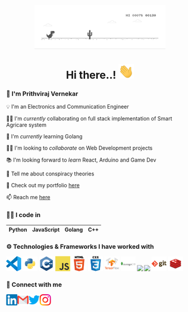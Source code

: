 <div id="intro">
    
<img src="assets/dino.gif" style="display: block;margin-left: auto; margin-right: auto;" width="70%" alt="Dino game gif">

<h1 align="center">Hi there..! <img height="40" src="assets/hi.gif"></h1>

</div>

<div id="about">

<h3>🚀 I'm Prithviraj Vernekar</h3>

💡 I'm an Electronics and Communication Engineer

👨‍💻 I'm _currently_ collaborating on full stack implementation of Smart Agricare system

🌱 I'm _currently_ learning Golang

👨‍🔧 I'm looking to _collaborate_ on Web Development projects

📚 I'm looking forward to _learn_ React, Arduino and Game Dev

👻 Tell me about conspiracy theories

<!-- 💬 Ask me about  -->

<!-- ⚡️ Fun fact ... We live in a generation where we don't judge a book by it's cover anymore, we judge a video by it's thumbnail -->

📃 Check out my portfolio [here](https://prtvi.github.io/portfolio/)

📫 Reach me [here](#connect)

</div>

<div id="codein">
    
<h3>👨‍💻 I code in</h3>

| Python | JavaScript | Golang | C++ |
| :----: | :--------: | :----: | :-: |

</div>

<!-- <div id="projects">

<h3>⚒ Some of my interesting projects</h3>

[![prtvi](https://github-readme-stats.vercel.app/api/pin/?username=prtvi&repo=sorting-visualizer)](https://github.com/prtvi/sorting-visualizer)

[![prtvi](https://github-readme-stats.vercel.app/api/pin/?username=prtvi&repo=mso)](https://github.com/prtvi/mso)

</div> -->

<div id="tech">
    
<h3>⚙ Technologies & Frameworks I have worked with</h3>

<code><img height="40" src="https://raw.githubusercontent.com/github/explore/80688e429a7d4ef2fca1e82350fe8e3517d3494d/topics/visual-studio-code/visual-studio-code.png"></code>
<code><img height="40" src="https://raw.githubusercontent.com/github/explore/80688e429a7d4ef2fca1e82350fe8e3517d3494d/topics/python/python.png"></code>
<code><img height="40" src="https://raw.githubusercontent.com/github/explore/80688e429a7d4ef2fca1e82350fe8e3517d3494d/topics/cpp/cpp.png"></code>
<code><img height="40" src="https://raw.githubusercontent.com/github/explore/80688e429a7d4ef2fca1e82350fe8e3517d3494d/topics/javascript/javascript.png"></code>
<code><img height="40" src="https://raw.githubusercontent.com/github/explore/80688e429a7d4ef2fca1e82350fe8e3517d3494d/topics/html/html.png"></code>
<code><img height="40" src="https://raw.githubusercontent.com/github/explore/5c058a388828bb5fde0bcafd4bc867b5bb3f26f3/topics/css/css.png"></code>
<code><img height="40" src="https://raw.githubusercontent.com/github/explore/5c058a388828bb5fde0bcafd4bc867b5bb3f26f3/topics/tensorflow/tensorflow.png"></code>
<code><img height="40" src="https://raw.githubusercontent.com/github/explore/80688e429a7d4ef2fca1e82350fe8e3517d3494d/topics/mongodb/mongodb.png"></code>
<code><img height="40" src="https://www.vectorlogo.zone/logos/nodejs/nodejs-icon.svg"></code>
<code><img height="40" src="https://www.vectorlogo.zone/logos/golang/golang-icon.svg"></code>
<code><img height="40" src="https://raw.githubusercontent.com/github/explore/80688e429a7d4ef2fca1e82350fe8e3517d3494d/topics/git/git.png"></code>
<code><img height="40" src="https://raw.githubusercontent.com/github/explore/80688e429a7d4ef2fca1e82350fe8e3517d3494d/topics/redis/redis.png"></code>

</div>

<!-- PROFILE STATS (INCLUDE PVT) & ICONS -->
<!-- TOP LANGUAGES (EXCLUDE SOME REPOS BY COMMAS) -->

<!-- <div id="stats">
<h3>💹 Github stats</h3>

![Prithviraj's GitHub stats](https://github-readme-stats.vercel.app/api?username=prtvi&show_icons=true&count_private=true)


[![Top Langs](https://github-readme-stats.vercel.app/api/top-langs/?username=prtvi&exclude_repo=prtvi.github.io)](https://github.com/prtvi)

</div> -->

<div id="connect">

<h3>🔗 Connect with me</h3>

<a href="https://www.linkedin.com/in/prithviraj-vernekar-5830161b2/">
    <img align="left" alt="Prithviraj Vernekar | Linkedin" height="30" src="assets/linkedin.svg" />
</a>
<a href="mailto:prithvippv25@gmail.com">
  <img align="left" alt="Prithviraj Vernekar | Gmail" height="30" src="assets/gmail.svg" />
</a>
<a href="https://twitter.com/prtviv?lang=en">
    <img align="left" alt="Prithviraj Vernekar | Twitter" height="30" src="assets/twitter.svg" />
</a>
<a href="https://instagram.com/prtviv">
  <img align="left" alt="prtviv | Instagram" height="30" src="assets/instagram.svg" />
</a>

</div>
